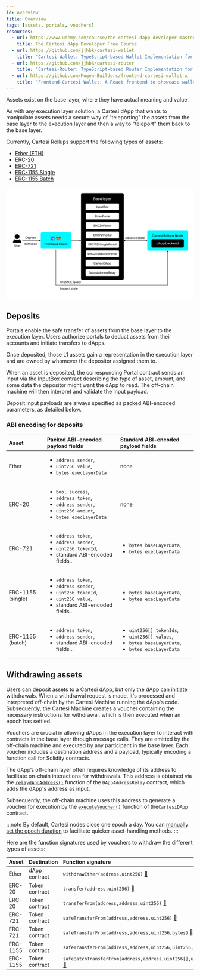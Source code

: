 ```yaml
---
id: overview
title: Overview
tags: [assets, portals, vouchers]
resources:
  - url: https://www.udemy.com/course/the-cartesi-dapp-developer-masterclass
    title: The Cartesi dApp Developer Free Course
  - url: https://github.com/jjhbk/cartesi-wallet
    title: "Cartesi-Wallet: TypeScript-based Wallet Implementation for Cartesi dApps"
  - url: https://github.com/jjhbk/cartesi-router
    title: "Cartesi-Router: TypeScript-based Router Implementation for Cartesi dApps"
  - url: https://github.com/Mugen-Builders/frontend-cartesi-wallet-x
    title: "Frontend-Cartesi-Wallet: A React frontend to showcase wallet functionality of Cartesi dApps"
---
```


Assets exist on the base layer, where they have actual meaning and value.

As with any execution layer solution, a Cartesi dApp that wants to manipulate assets needs a secure way of "teleporting" the assets from the base layer to the execution layer and then a way to "teleport" them back to the base layer.

Currently, Cartesi Rollups support the following types of assets:

- [Ether (ETH)](../../core-concepts/rollup-http-api/json-rpc/portals/EtherPortal.md)
- [ERC-20](../../core-concepts/rollup-http-api/json-rpc/portals/ERC20Portal.md)
- [ERC-721](../../core-concepts/rollup-http-api/json-rpc/portals/ERC721Portal.md)
- [ERC-1155 Single](../../core-concepts/rollup-http-api/json-rpc/portals/ERC1155SinglePortal.md)
- [ERC-1155 Batch](../../core-concepts/rollup-http-api/json-rpc/portals/ERC1155BatchPortal.md)

![img](../../../static/img/v1.3/assets.jpg)

## Deposits

Portals enable the safe transfer of assets from the base layer to the execution layer. Users authorize portals to deduct assets from their accounts and initiate transfers to dApps.

Once deposited, those L1 assets gain a representation in the execution layer and are owned by whomever the depositor assigned them to.

When an asset is deposited, the corresponding Portal contract sends an input via the InputBox contract describing the type of asset, amount, and some data the depositor might want the dApp to read. The off-chain machine will then interpret and validate the input payload.

Deposit input payloads are always specified as packed ABI-encoded parameters, as detailed below.

### ABI encoding for deposits

| Asset             | Packed ABI-encoded payload fields                                                                                                                       | Standard ABI-encoded payload fields                                                                                              |
| :---------------- | :------------------------------------------------------------------------------------------------------------------------------------------------------ | :------------------------------------------------------------------------------------------------------------------------------- |
| Ether             | <ul><li>`address sender`,</li><li>`uint256 value`,</li><li>`bytes execLayerData`</li></ul>                                                              | none                                                                                                                             |
| ERC-20            | <ul><li>`bool success`,</li><li>`address token`,</li><li>`address sender`,</li><li>`uint256 amount`,</li><li>`bytes execLayerData`</li></ul>            | none                                                                                                                             |
| ERC-721           | <ul><li>`address token`,</li><li>`address sender`,</li><li>`uint256 tokenId`,</li><li>standard ABI-encoded fields...</li></ul>                          | <ul><li>`bytes baseLayerData`,</li><li>`bytes execLayerData`</li></ul>                                                           |
| ERC-1155 (single) | <ul><li>`address token`,</li><li>`address sender`,</li><li>`uint256 tokenId`,</li><li>`uint256 value`,</li><li>standard ABI-encoded fields...</li></ul> | <ul><li>`bytes baseLayerData`,</li><li>`bytes execLayerData`</li></ul>                                                           |
| ERC-1155 (batch)  | <ul><li>`address token`,</li><li>`address sender`,</li><li>standard ABI-encoded fields...</li></ul>                                                     | <ul><li>`uint256[] tokenIds`,</li><li>`uint256[] values`,</li><li>`bytes baseLayerData`,</li><li>`bytes execLayerData`</li></ul> |

## Withdrawing assets

Users can deposit assets to a Cartesi dApp, but only the dApp can initiate withdrawals. When a withdrawal request is made, it's processed and interpreted off-chain by the Cartesi Machine running the dApp's code. Subsequently, the Cartesi Machine creates a voucher containing the necessary instructions for withdrawal, which is then executed when an epoch has settled.

Vouchers are crucial in allowing dApps in the execution layer to interact with contracts in the base layer through message calls. They are emitted by the off-chain machine and executed by any participant in the base layer. Each voucher includes a destination address and a payload, typically encoding a function call for Solidity contracts.

The dApp’s off-chain layer often requires knowledge of its address to facilitate on-chain interactions for withdrawals. This address is obtained via the [`relaydAppAddress()`](../../core-concepts/rollup-http-api/json-rpc/relays/relays.md) function of the `DAppAddressRelay` contract, which adds the dApp's address as input.

Subsequently, the off-chain machine uses this address to generate a voucher for execution by the [`executeVoucher()`](../../core-concepts/rollup-http-api/json-rpc/application.md/#executevoucher) function of the`CartesiDApp` contract.

:::note
By default, Cartesi nodes close one epoch a day. You can [manually set the epoch duration](../../development/node-configuration.md/#epoch-duration) to facilitate quicker asset-handling methods.
:::

Here are the function signatures used by vouchers to withdraw the different types of assets:

| Asset    | Destination    | Function signature                                                                                                                          |
| :------- | :------------- | :------------------------------------------------------------------------------------------------------------------------------------------ |
| Ether    | dApp contract  | `withdrawEther(address,uint256)` [:page_facing_up:](../../core-concepts/rollup-http-api/json-rpc/application.md)                                                      |
| ERC-20   | Token contract | `transfer(address,uint256)` [:page_facing_up:](https://eips.ethereum.org/EIPS/eip-20#methods)                                               |
| ERC-20   | Token contract | `transferFrom(address,address,uint256)` [:page_facing_up:](https://eips.ethereum.org/EIPS/eip-20#methods)                                   |
| ERC-721  | Token contract | `safeTransferFrom(address,address,uint256)` [:page_facing_up:](https://eips.ethereum.org/EIPS/eip-721#specification)                        |
| ERC-721  | Token contract | `safeTransferFrom(address,address,uint256,bytes)` [:page_facing_up:](https://eips.ethereum.org/EIPS/eip-721#specification)                  |
| ERC-1155 | Token contract | `safeTransferFrom(address,address,uint256,uint256,data)` [:page_facing_up:](https://eips.ethereum.org/EIPS/eip-1155#specification)          |
| ERC-1155 | Token contract | `safeBatchTransferFrom(address,address,uint256[],uint256[],data)` [:page_facing_up:](https://eips.ethereum.org/EIPS/eip-1155#specification) |
